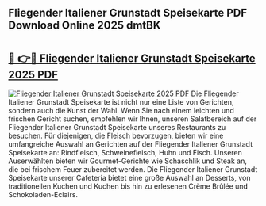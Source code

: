 ## Fliegender Italiener Grunstadt Speisekarte PDF Download Online 2025 dmtBK

# <h2><a href="http://gc8tp2o.nevu.top/?p=Fliegender+Italiener+Grunstadt+Speisekarte">🔗 👉🔴 Fliegender Italiener Grunstadt Speisekarte 2025 PDF</a></h2>

[![Fliegender Italiener Grunstadt Speisekarte 2025 PDF](https://i.imgur.com/dBaPXMq.png)](http://gc8tp2o.nevu.top/?p=Fliegender+Italiener+Grunstadt+Speisekarte)
Die Fliegender Italiener Grunstadt Speisekarte ist nicht nur eine Liste von Gerichten, sondern auch die Kunst der Wahl. Wenn Sie nach einem leichten und frischen Gericht suchen, empfehlen wir Ihnen, unseren Salatbereich auf der Fliegender Italiener Grunstadt Speisekarte unseres Restaurants zu besuchen. Für diejenigen, die Fleisch bevorzugen, bieten wir eine umfangreiche Auswahl an Gerichten auf der Fliegender Italiener Grunstadt Speisekarte an: Rindfleisch, Schweinefleisch, Huhn und Fisch. Unseren Auserwählten bieten wir Gourmet-Gerichte wie Schaschlik und Steak an, die bei frischem Feuer zubereitet werden. Die Fliegender Italiener Grunstadt Speisekarte unserer Cafeteria bietet eine große Auswahl an Desserts, von traditionellen Kuchen und Kuchen bis hin zu erlesenen Crème Brûlée und Schokoladen-Eclairs.
